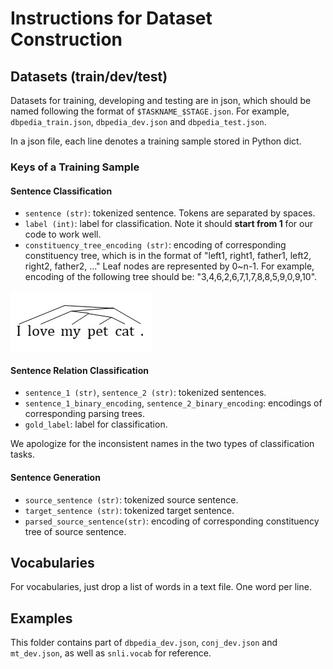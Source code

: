 # Instructions for Dataset Construction

## Datasets (train/dev/test)
Datasets for training, developing and testing are in json, which should be named following the format of 
``$TASKNAME_$STAGE.json``.
For example, ``dbpedia_train.json``, ``dbpedia_dev.json`` and ``dbpedia_test.json``.

In a json file, each line denotes a training sample stored in Python dict. 

### Keys of a Training Sample
#### Sentence Classification
* ``sentence (str)``: tokenized sentence. Tokens are separated by spaces.
* ``label (int)``: label for classification. Note it should <b>start from 1</b> for our code to work well.
* ``constituency_tree_encoding (str)``: encoding of corresponding constituency tree, which is in the format of "left1, 
right1, father1, left2, right2, father2, ..." Leaf nodes are represented by 0~n-1. 
For example, encoding of the following tree should be:
"3,4,6,2,6,7,1,7,8,8,5,9,0,9,10". 

![parsing.jpg](../misc/parsing.jpg)
#### Sentence Relation Classification
* ``sentence_1 (str)``, ``sentence_2 (str)``: tokenized sentences. 
* ``sentence_1_binary_encoding``, ``sentence_2_binary_encoding``: encodings of corresponding parsing trees. 
* ``gold_label``: label for classification.

We apologize for the inconsistent names in the two types of classification tasks. 

#### Sentence Generation
* ``source_sentence (str)``: tokenized source sentence.
* ``target_sentence (str)``: tokenized target sentence.  
* ``parsed_source_sentence(str)``: encoding of corresponding constituency tree of source sentence. 


## Vocabularies
For vocabularies, just drop a list of words in a text file. One word per line. 

## Examples
This folder contains part of ``dbpedia_dev.json``, ``conj_dev.json`` and ``mt_dev.json``, as well as ``snli.vocab`` for 
reference. 
